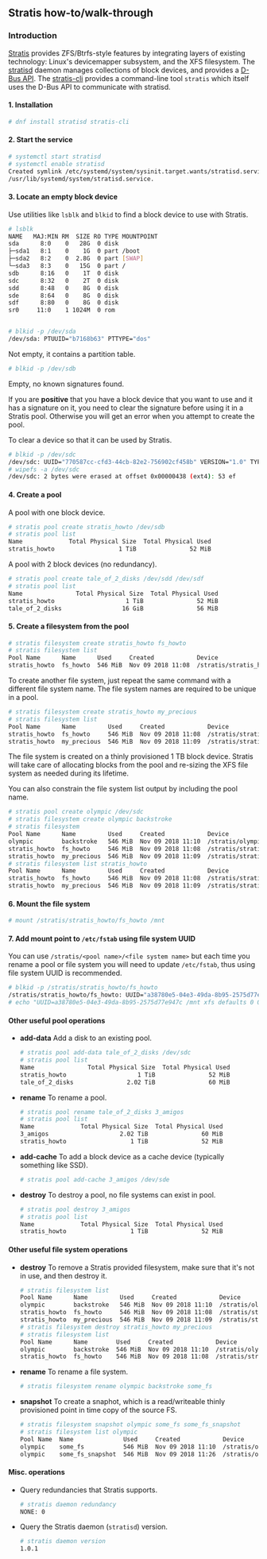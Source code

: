 ## Stratis how-to/walk-through ##


### Introduction ###

[Stratis](https://github.com/stratis-storage) provides ZFS/Btrfs-style
features by integrating layers of existing technology: Linux's devicemapper
subsystem, and the XFS filesystem.  The [stratisd](https://github.com/stratis-storage/stratisd)
daemon manages collections of block devices, and provides a
[D-Bus API](https://stratis-storage.github.io/DBusAPIReference.pdf).
The [stratis-cli](https://github.com/stratis-storage/stratis-cli)
provides a command-line tool `stratis` which itself uses the D-Bus API to
communicate with stratisd.

#### 1. Installation ####

```bash
# dnf install stratisd stratis-cli
```

#### 2. Start the service ####

```bash
# systemctl start stratisd
# systemctl enable stratisd
Created symlink /etc/systemd/system/sysinit.target.wants/stratisd.service →
/usr/lib/systemd/system/stratisd.service.
```

#### 3. Locate an empty block device ####

Use utilities like `lsblk` and `blkid` to find a block device to use
with Stratis.

```bash
# lsblk
NAME   MAJ:MIN RM  SIZE RO TYPE MOUNTPOINT
sda      8:0    0   28G  0 disk
├─sda1   8:1    0    1G  0 part /boot
├─sda2   8:2    0  2.8G  0 part [SWAP]
└─sda3   8:3    0   15G  0 part /
sdb      8:16   0    1T  0 disk
sdc      8:32   0    2T  0 disk
sdd      8:48   0    8G  0 disk
sde      8:64   0    8G  0 disk
sdf      8:80   0    8G  0 disk
sr0     11:0    1 1024M  0 rom


# blkid -p /dev/sda
/dev/sda: PTUUID="b7168b63" PTTYPE="dos"

```
Not empty, it contains a partition table.

```bash
# blkid -p /dev/sdb
```
Empty, no known signatures found.

If you are **positive** that you have a
block device that you want to use and it has a signature on it, you need
to clear the signature before using it in a Stratis pool.  Otherwise you
will get an error when you attempt to create the pool.

To clear a device so that it can be used by Stratis.

```bash
# blkid -p /dev/sdc
/dev/sdc: UUID="770587cc-cfd3-44cb-82e2-756902cf458b" VERSION="1.0" TYPE="ext4" USAGE="filesystem"
# wipefs -a /dev/sdc
/dev/sdc: 2 bytes were erased at offset 0x00000438 (ext4): 53 ef
```

#### 4. Create a pool ####

A pool with one block device.

```bash
# stratis pool create stratis_howto /dev/sdb
# stratis pool list
Name             Total Physical Size  Total Physical Used
stratis_howto                  1 TiB               52 MiB
```

A pool with 2 block devices (no redundancy).
```bash
# stratis pool create tale_of_2_disks /dev/sdd /dev/sdf
# stratis pool list
Name               Total Physical Size  Total Physical Used
stratis_howto                    1 TiB               52 MiB
tale_of_2_disks                 16 GiB               56 MiB
```

#### 5. Create a filesystem from the pool ####

```bash
# stratis filesystem create stratis_howto fs_howto
# stratis filesystem list
Pool Name      Name      Used     Created            Device
stratis_howto  fs_howto  546 MiB  Nov 09 2018 11:08  /stratis/stratis_howto/fs_howto
```

To create another file system, just repeat the same command with a different
file system name.  The file system names are required to be unique in a pool.

```bash
# stratis filesystem create stratis_howto my_precious
# stratis filesystem list
Pool Name      Name         Used     Created            Device
stratis_howto  fs_howto     546 MiB  Nov 09 2018 11:08  /stratis/stratis_howto/fs_howto
stratis_howto  my_precious  546 MiB  Nov 09 2018 11:09  /stratis/stratis_howto/my_precious
```

The file system is created on a thinly provisioned 1 TB block device.  Stratis will
take care of allocating blocks from the pool and re-sizing the XFS file system as
needed during its lifetime.

You can also constrain the file system list output by including the pool name.
```bash
# stratis pool create olympic /dev/sdc
# stratis filesystem create olympic backstroke
# stratis filesystem
Pool Name      Name         Used     Created            Device
olympic        backstroke   546 MiB  Nov 09 2018 11:10  /stratis/olympic/backstroke
stratis_howto  fs_howto     546 MiB  Nov 09 2018 11:08  /stratis/stratis_howto/fs_howto
stratis_howto  my_precious  546 MiB  Nov 09 2018 11:09  /stratis/stratis_howto/my_precious
# stratis filesystem list stratis_howto
Pool Name      Name         Used     Created            Device
stratis_howto  fs_howto     546 MiB  Nov 09 2018 11:08  /stratis/stratis_howto/fs_howto
stratis_howto  my_precious  546 MiB  Nov 09 2018 11:09  /stratis/stratis_howto/my_precious
```

#### 6. Mount the file system ####

```bash
# mount /stratis/stratis_howto/fs_howto /mnt
```

#### 7. Add mount point to `/etc/fstab` using file system UUID ####

You can use `/stratis/<pool name>/<file system name>` but each time you rename a
pool or file system you will need to update `/etc/fstab`, thus using file system
UUID is recommended.

```bash
# blkid -p /stratis/stratis_howto/fs_howto
/stratis/stratis_howto/fs_howto: UUID="a38780e5-04e3-49da-8b95-2575d77e947c" TYPE="xfs" USAGE="filesystem"
# echo "UUID=a38780e5-04e3-49da-8b95-2575d77e947c /mnt xfs defaults 0 0" >> /etc/fstab

```

#### Other useful pool operations ####
- **add-data** Add a disk to an existing pool.

    ```bash
    # stratis pool add-data tale_of_2_disks /dev/sdc
    # stratis pool list
    Name               Total Physical Size  Total Physical Used
    stratis_howto                    1 TiB               52 MiB
    tale_of_2_disks               2.02 TiB               60 MiB
    ```

- **rename** To rename a pool.

    ```bash
    # stratis pool rename tale_of_2_disks 3_amigos
    # stratis pool list
    Name             Total Physical Size  Total Physical Used
    3_amigos                    2.02 TiB               60 MiB
    stratis_howto                  1 TiB               52 MiB
    ```

- **add-cache** To add a block device as a cache device (typically something like SSD).

    ```bash
    # stratis pool add-cache 3_amigos /dev/sde
    ```

- **destroy** To destroy a pool, no file systems can exist in pool.

    ```bash
    # stratis pool destroy 3_amigos
    # stratis pool list
    Name             Total Physical Size  Total Physical Used
    stratis_howto                  1 TiB               52 MiB
    ```

#### Other useful file system operations ####

- **destroy** To remove a Stratis provided filesystem, make sure that it's not
in use, and then destroy it.

    ```bash
    # stratis filesystem list
    Pool Name      Name         Used     Created            Device
    olympic        backstroke   546 MiB  Nov 09 2018 11:10  /stratis/olympic/backstroke
    stratis_howto  fs_howto     546 MiB  Nov 09 2018 11:08  /stratis/stratis_howto/fs_howto
    stratis_howto  my_precious  546 MiB  Nov 09 2018 11:09  /stratis/stratis_howto/my_precious
    # stratis filesystem destroy stratis_howto my_precious
    # stratis filesystem list
    Pool Name      Name        Used     Created            Device
    olympic        backstroke  546 MiB  Nov 09 2018 11:10  /stratis/olympic/backstroke
    stratis_howto  fs_howto    546 MiB  Nov 09 2018 11:08  /stratis/stratis_howto/fs_howto
    ```
- **rename** To rename a file system.

    ```bash
    # stratis filesystem rename olympic backstroke some_fs
    ```

- **snapshot** To create a snaphot, which is a read/writeable thinly
  provisioned point in time copy of the source FS.

  ```bash
  # stratis filesystem snapshot olympic some_fs some_fs_snapshot
  # stratis filesystem list olympic
  Pool Name  Name              Used     Created            Device
  olympic    some_fs           546 MiB  Nov 09 2018 11:10  /stratis/olympic/some_fs
  olympic    some_fs_snapshot  546 MiB  Nov 09 2018 11:26  /stratis/olympic/some_fs_snapshot
  ```

#### Misc. operations ####
- Query redundancies that Stratis supports.

  ```bash
  # stratis daemon redundancy
  NONE: 0
  ```

- Query the Stratis daemon (`stratisd`) version.

  ```bash
  # stratis daemon version
  1.0.1
  ```
